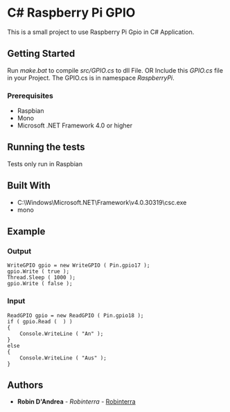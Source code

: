 # C# Raspberry Pi GPIO

This is a small project to use Raspberry Pi Gpio in C# Application.

## Getting Started

Run *make.bat* to compile *src/GPIO.cs* to dll File.
OR Include this *GPIO.cs* file in your Project.
The GPIO.cs is in namespace *RaspberryPi*.

### Prerequisites

* Raspbian
* Mono
* Microsoft .NET Framework 4.0 or higher

## Running the tests

Tests only run in Raspbian

## Built With

* C:\Windows\Microsoft.NET\Framework\v4.0.30319\csc.exe
* mono

## Example

### Output
```
WriteGPIO gpio = new WriteGPIO ( Pin.gpio17 );
gpio.Write ( true );
Thread.Sleep ( 1000 );
gpio.Write ( false );
```

### Input
```
ReadGPIO gpio = new ReadGPIO ( Pin.gpio18 );
if ( gpio.Read (  ) )
{
    Console.WriteLine ( "An" );
}
else
{
    Console.WriteLine ( "Aus" );
}
```

## Authors

* **Robin D'Andrea** - *Robinterra* - [Robinterra](https://github.com/Robinterra)